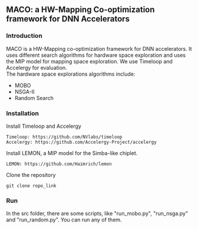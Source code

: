 ## MACO: a HW-Mapping Co-optimization framework for DNN Accelerators
### Introduction
MACO is a HW-Mapping co-optimization framework for DNN accelerators. It uses 
different search algorithms for hardware space exploration and uses the MIP model
for mapping space exploration. We use Timeloop and Accelergy for evaluation.   
The hardware space explorations algorithms include:
* MOBO
* NSGA-II
* Random Search

### Installation
Install Timeloop and Accelergy
```
Timeloop: https://github.com/NVlabs/timeloop
Accelergy: https://github.com/Accelergy-Project/accelergy
```
Install LEMON, a MIP model for the Simba-like chiplet.
```
LEMON: https://github.com/Haimrich/lemon
```
Clone the repository
```
git clone repo_link
```
### Run
In the src folder, there are some scripts, like "run_mobo.py", "run_nsga.py" and "run_random.py". You can run any of them.